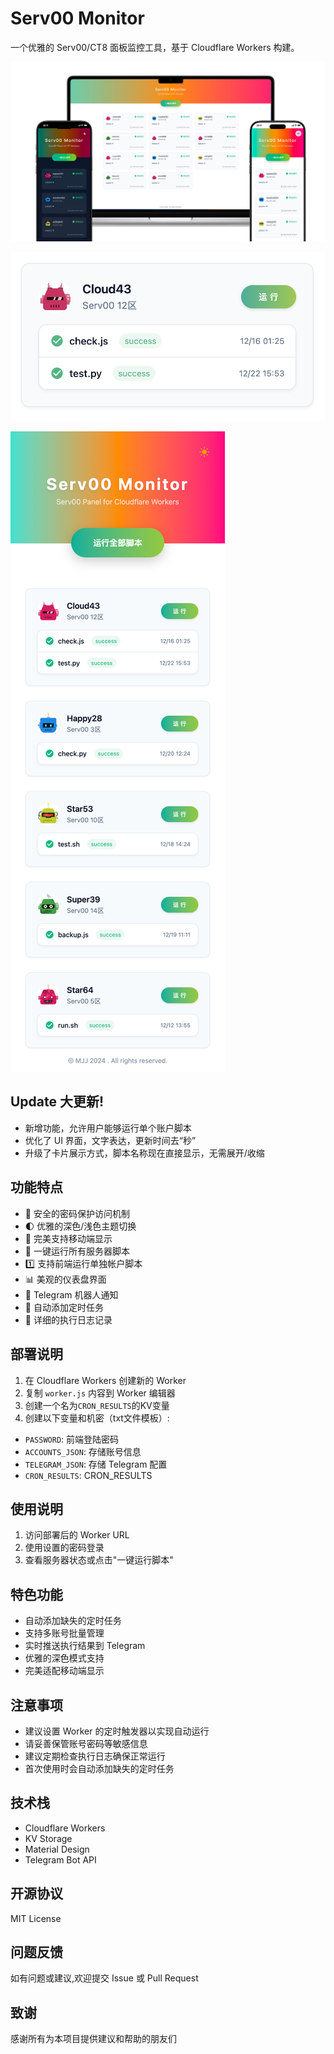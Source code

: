 # Serv00 Monitor

一个优雅的 Serv00/CT8 面板监控工具，基于 Cloudflare Workers 构建。

![Monitor1](/img/1.jpg)

![Monitor2](/img/2.png)

![Monitor3](/img/3.png)

## Update 大更新!
- 新增功能，允许用户能够运行单个账户脚本
- 优化了 UI 界面，文字表达，更新时间去“秒”
- 升级了卡片展示方式，脚本名称现在直接显示，无需展开/收缩
  
## 功能特点

- 🔐 安全的密码保护访问机制
- 🌓 优雅的深色/浅色主题切换
- 📱 完美支持移动端显示
- 🔄 一键运行所有服务器脚本
- 1️⃣ 支持前端运行单独帐户脚本
- 📊 美观的仪表盘界面
- 🤖 Telegram 机器人通知
- 🔧 自动添加定时任务
- 📝 详细的执行日志记录

## 部署说明

1. 在 Cloudflare Workers 创建新的 Worker
2. 复制 `worker.js` 内容到 Worker 编辑器
3. 创建一个名为`CRON_RESULTS`的KV变量
4. 创建以下变量和机密（txt文件模板）:
- `PASSWORD`: 前端登陆密码
- `ACCOUNTS_JSON`: 存储账号信息
- `TELEGRAM_JSON`: 存储 Telegram 配置
- `CRON_RESULTS`: CRON_RESULTS

## 使用说明

1. 访问部署后的 Worker URL
2. 使用设置的密码登录
3. 查看服务器状态或点击"一键运行脚本"

## 特色功能

- 自动添加缺失的定时任务
- 支持多账号批量管理
- 实时推送执行结果到 Telegram
- 优雅的深色模式支持
- 完美适配移动端显示

## 注意事项

- 建议设置 Worker 的定时触发器以实现自动运行
- 请妥善保管账号密码等敏感信息
- 建议定期检查执行日志确保正常运行
- 首次使用时会自动添加缺失的定时任务

## 技术栈

- Cloudflare Workers
- KV Storage
- Material Design
- Telegram Bot API

## 开源协议

MIT License

## 问题反馈

如有问题或建议,欢迎提交 Issue 或 Pull Request

## 致谢

感谢所有为本项目提供建议和帮助的朋友们
